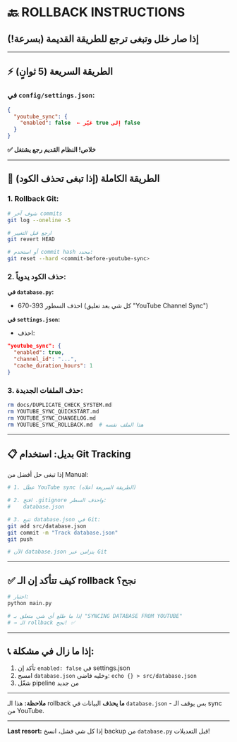 # 🔙 ROLLBACK INSTRUCTIONS

## إذا صار خلل وتبغى ترجع للطريقة القديمة (بسرعة!)

---

## ⚡ الطريقة السريعة (5 ثوانٍ)

### في `config/settings.json`:

```json
{
  "youtube_sync": {
    "enabled": false  ← غيّر true إلى false
  }
}
```

**✅ خلاص! النظام القديم رجع يشتغل**

---

## 🔄 الطريقة الكاملة (إذا تبغى تحذف الكود)

### 1. Rollback Git:

```bash
# شوف آخر commits
git log --oneline -5

# ارجع قبل التغيير
git revert HEAD

# أو استخدم commit hash محدد:
git reset --hard <commit-before-youtube-sync>
```

### 2. حذف الكود يدوياً:

**في `database.py`:**
- احذف السطور 393-670 (كل شي بعد تعليق "YouTube Channel Sync")

**في `settings.json`:**
- احذف:
```json
"youtube_sync": {
  "enabled": true,
  "channel_id": "...",
  "cache_duration_hours": 1
}
```

### 3. حذف الملفات الجديدة:

```bash
rm docs/DUPLICATE_CHECK_SYSTEM.md
rm YOUTUBE_SYNC_QUICKSTART.md
rm YOUTUBE_SYNC_CHANGELOG.md
rm YOUTUBE_SYNC_ROLLBACK.md  # هذا الملف نفسه
```

---

## 📋 بديل: استخدام Git Tracking

إذا تبغى حل أفضل من Manual:

```bash
# 1. عطّل YouTube sync (الطريقة السريعة أعلاه)

# 2. افتح .gitignore واحذف السطر:
#    database.json

# 3. تتبع database.json في Git:
git add src/database.json
git commit -m "Track database.json"
git push

# الآن database.json يتزامن عبر Git
```

---

## ✅ كيف تتأكد إن الـ rollback نجح؟

```bash
# اختبار:
python main.py

# إذا ما طلع أي شي متعلق بـ "SYNCING DATABASE FROM YOUTUBE"
# → الـ rollback نجح! ✅
```

---

## 📞 إذا ما زال في مشكلة:

1. تأكد إن `enabled: false` في settings.json
2. امسح `database.json` وخليه فاضي: `echo {} > src/database.json`
3. شغّل pipeline من جديد

---

**ملاحظة:** هذا الـ rollback **ما يحذف** البيانات في `database.json` - بس يوقف الـ sync من YouTube.

---

**Last resort:** إذا كل شي فشل، انسخ backup من `database.py` قبل التعديلات!
